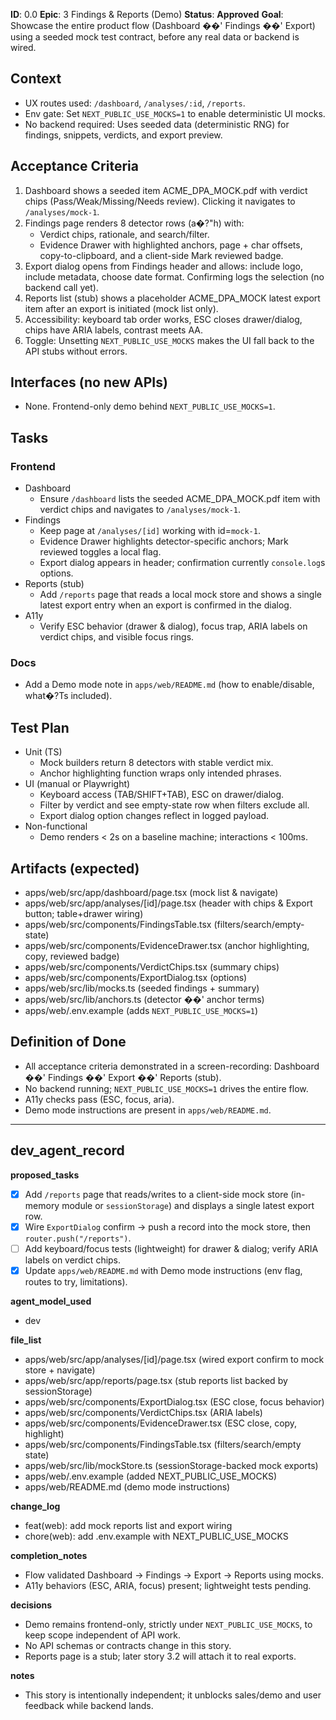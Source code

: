 **ID**: 0.0
**Epic**: 3  Findings & Reports (Demo)
**Status**: **Approved**
**Goal**: Showcase the entire product flow (Dashboard ��' Findings ��' Export) using a seeded mock test contract, before any real data or backend is wired.

## Context

- UX routes used: `/dashboard`, `/analyses/:id`, `/reports`.
- Env gate: Set `NEXT_PUBLIC_USE_MOCKS=1` to enable deterministic UI mocks.
- No backend required: Uses seeded data (deterministic RNG) for findings, snippets, verdicts, and export preview.

## Acceptance Criteria

1. Dashboard shows a seeded item ACME_DPA_MOCK.pdf with verdict chips (Pass/Weak/Missing/Needs review). Clicking it navigates to `/analyses/mock-1`.
2. Findings page renders 8 detector rows (a�?"h) with:
   - Verdict chips, rationale, and search/filter.
   - Evidence Drawer with highlighted anchors, page + char offsets, copy-to-clipboard, and a client-side Mark reviewed badge.
3. Export dialog opens from Findings header and allows: include logo, include metadata, choose date format. Confirming logs the selection (no backend call yet).
4. Reports list (stub) shows a placeholder ACME_DPA_MOCK latest export item after an export is initiated (mock list only).
5. Accessibility: keyboard tab order works, ESC closes drawer/dialog, chips have ARIA labels, contrast meets AA.
6. Toggle: Unsetting `NEXT_PUBLIC_USE_MOCKS` makes the UI fall back to the API stubs without errors.

## Interfaces (no new APIs)

- None. Frontend-only demo behind `NEXT_PUBLIC_USE_MOCKS=1`.

## Tasks

### Frontend

- Dashboard
  - Ensure `/dashboard` lists the seeded ACME_DPA_MOCK.pdf item with verdict chips and navigates to `/analyses/mock-1`.
- Findings
  - Keep page at `/analyses/[id]` working with id=`mock-1`.
  - Evidence Drawer highlights detector-specific anchors; Mark reviewed toggles a local flag.
  - Export dialog appears in header; confirmation currently `console.log`s options.
- Reports (stub)
  - Add `/reports` page that reads a local mock store and shows a single latest export entry when an export is confirmed in the dialog.
- A11y
  - Verify ESC behavior (drawer & dialog), focus trap, ARIA labels on verdict chips, and visible focus rings.

### Docs

- Add a Demo mode note in `apps/web/README.md` (how to enable/disable, what�?Ts included).

## Test Plan

- Unit (TS)
  - Mock builders return 8 detectors with stable verdict mix.
  - Anchor highlighting function wraps only intended phrases.
- UI (manual or Playwright)
  - Keyboard access (TAB/SHIFT+TAB), ESC on drawer/dialog.
  - Filter by verdict and see empty-state row when filters exclude all.
  - Export dialog option changes reflect in logged payload.
- Non-functional
  - Demo renders < 2s on a baseline machine; interactions < 100ms.

## Artifacts (expected)

- apps/web/src/app/dashboard/page.tsx (mock list & navigate)
- apps/web/src/app/analyses/[id]/page.tsx (header with chips & Export button; table+drawer wiring)
- apps/web/src/components/FindingsTable.tsx (filters/search/empty-state)
- apps/web/src/components/EvidenceDrawer.tsx (anchor highlighting, copy, reviewed badge)
- apps/web/src/components/VerdictChips.tsx (summary chips)
- apps/web/src/components/ExportDialog.tsx (options)
- apps/web/src/lib/mocks.ts (seeded findings + summary)
- apps/web/src/lib/anchors.ts (detector ��' anchor terms)
- apps/web/.env.example (adds `NEXT_PUBLIC_USE_MOCKS=1`)

## Definition of Done

- All acceptance criteria demonstrated in a screen-recording: Dashboard ��' Findings ��' Export ��' Reports (stub).
- No backend running; `NEXT_PUBLIC_USE_MOCKS=1` drives the entire flow.
- A11y checks pass (ESC, focus, aria).
- Demo mode instructions are present in `apps/web/README.md`.

---

## dev_agent_record

**proposed_tasks**

- [x] Add `/reports` page that reads/writes to a client-side mock store (in-memory module or `sessionStorage`) and displays a single latest export row.
- [x] Wire `ExportDialog` confirm -> push a record into the mock store, then `router.push("/reports")`.
- [ ] Add keyboard/focus tests (lightweight) for drawer & dialog; verify ARIA labels on verdict chips.
- [x] Update `apps/web/README.md` with Demo mode instructions (env flag, routes to try, limitations).

**agent_model_used**

- dev

**file_list**

- apps/web/src/app/analyses/[id]/page.tsx (wired export confirm to mock store + navigate)
- apps/web/src/app/reports/page.tsx (stub reports list backed by sessionStorage)
- apps/web/src/components/ExportDialog.tsx (ESC close, focus behavior)
- apps/web/src/components/VerdictChips.tsx (ARIA labels)
- apps/web/src/components/EvidenceDrawer.tsx (ESC close, copy, highlight)
- apps/web/src/components/FindingsTable.tsx (filters/search/empty state)
- apps/web/src/lib/mockStore.ts (sessionStorage-backed mock exports)
- apps/web/.env.example (added NEXT_PUBLIC_USE_MOCKS)
- apps/web/README.md (demo mode instructions)

**change_log**

- feat(web): add mock reports list and export wiring
- chore(web): add .env.example with NEXT_PUBLIC_USE_MOCKS

**completion_notes**

- Flow validated Dashboard -> Findings -> Export -> Reports using mocks.
- A11y behaviors (ESC, ARIA, focus) present; lightweight tests pending.

**decisions**

- Demo remains frontend-only, strictly under `NEXT_PUBLIC_USE_MOCKS`, to keep scope independent of API work.
- No API schemas or contracts change in this story.
- Reports page is a stub; later story 3.2 will attach it to real exports.

**notes**

- This story is intentionally independent; it unblocks sales/demo and user feedback while backend lands.


